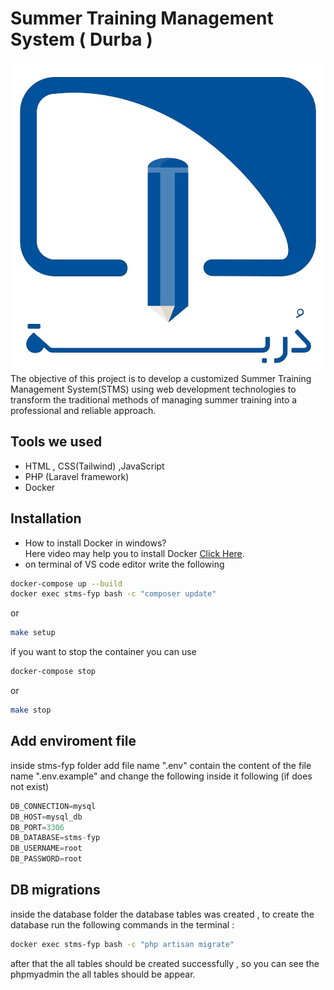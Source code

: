 # Summer Training Management System ( Durba )

![[<img src="stms-app/public/images/Durba-removebg-preview.png" width="250"/>]](stms-app/public/images/Durba-removebg-preview.png "Logo")\
The objective of this project is to develop a customized Summer Training Management System(STMS) using web development technologies to transform the traditional methods of managing summer training into a professional and reliable approach.

## Tools we used 
- HTML , CSS(Tailwind) ,JavaScript
- PHP (Laravel framework)
- Docker 

## Installation
- How to install Docker in windows? \
Here video may help you to install Docker [Click Here](https://youtu.be/5nX8U8Fz5S0?si=SOsXhYcykGWq-tp-).
- on terminal of VS code editor write the following
```bash
docker-compose up --build
docker exec stms-fyp bash -c "composer update"
```
or
```bash
make setup
```
if you want to stop the container you can use 
```bash
docker-compose stop
```
or
```bash
make stop
```

## Add enviroment file 

inside stms-fyp folder add file name ".env" contain the content of the file name ".env.example" and change the following inside it  following (if does not exist)

```python
DB_CONNECTION=mysql
DB_HOST=mysql_db
DB_PORT=3306
DB_DATABASE=stms-fyp
DB_USERNAME=root
DB_PASSWORD=root

```
## DB migrations 
inside the database folder the database tables was created ,
to create the database run the following commands in the terminal :
```bash
docker exec stms-fyp bash -c "php artisan migrate"
```
after that the all tables should be created successfully , so you can see the phpmyadmin the all tables should be appear.
